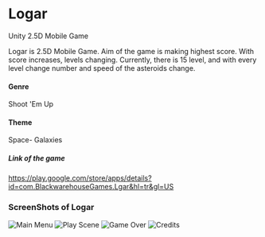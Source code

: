 # Logar
Unity 2.5D Mobile Game

Logar is 2.5D Mobile Game. Aim of the game is making highest score. With score increases, levels changing. Currently, there is 15 level, and with every level change number and speed of the asteroids change.

#### Genre

Shoot 'Em Up

#### Theme

Space- Galaxies

##### Link of the game

https://play.google.com/store/apps/details?id=com.BlackwarehouseGames.Lgar&hl=tr&gl=US


### ScreenShots of Logar
![Main Menu](https://user-images.githubusercontent.com/97740231/150646298-7d799c2d-7221-408c-ae4a-4e593287255e.png)
![Play Scene](https://user-images.githubusercontent.com/97740231/150646299-3fa698fd-81c1-417a-99f8-04094fdc1dc8.png)
![Game Over](https://user-images.githubusercontent.com/97740231/150646295-0dfb72b2-217d-41cf-9bc1-fc1bf60e6d67.png)
![Credits](https://user-images.githubusercontent.com/97740231/150646294-f5f13dd5-02af-4ecf-9e6e-e9109435b979.png)
